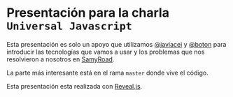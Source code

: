 # Presentación para la charla `Universal Javascript`

Esta presentación es solo un apoyo que utilizamos [@javiacei](https://github.com/javiacei) y [@boton](https://github.com/boton) para introducir las tecnologías que vamos a usar y los problemas que nos resolvieron a nosotros en [SamyRoad](https://github.com/SamyRoad/).

La parte más interesante está en el rama `master` donde vive el código.

Esta presentación esta realizada con [Reveal.js](http://lab.hakim.se/reveal-js).